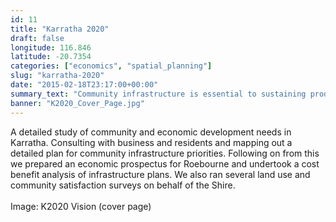 ```yaml
---
id: 11
title: "Karratha 2020"
draft: false
longitude: 116.846
latitude: -20.7354
categories: ["economics", "spatial_planning"]
slug: "karratha-2020"
date: "2015-02-18T23:17:00+00:00"
summary_text: "Community infrastructure is essential to sustaining productivity in Karratha"
banner: "K2020_Cover_Page.jpg"
---
```


<div>A detailed study of community and economic development needs in Karratha. Consulting with business and residents and mapping out a detailed plan for community infrastructure priorities. Following on from this we prepared an economic prospectus for Roebourne and undertook a cost benefit analysis of infrastructure plans. We also ran several land use and community satisfaction surveys on behalf of the Shire.<br><br><span class="wysiwyg-color-silver">Image: K2020 Vision (cover page)</span><br><br>&nbsp;</div><div><br></div>
